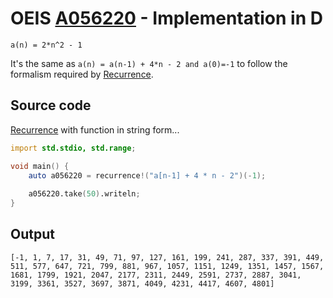 # OEIS [A056220](https://oeis.org/A056220) - Implementation in D

`a(n) = 2*n^2 - 1`

It's the same as  `a(n) = a(n-1) + 4*n - 2 and a(0)=-1` to follow the formalism required by [Recurrence](https://dlang.org/library/std/range/recurrence.html).

## Source code

[Recurrence](https://dlang.org/library/std/range/recurrence.html) with function in string form...

```d
import std.stdio, std.range;

void main() {
    auto a056220 = recurrence!("a[n-1] + 4 * n - 2")(-1);
    
    a056220.take(50).writeln;
}
```
## Output

```text
[-1, 1, 7, 17, 31, 49, 71, 97, 127, 161, 199, 241, 287, 337, 391, 449, 511, 577, 647, 721, 799, 881, 967, 1057, 1151, 1249, 1351, 1457, 1567, 1681, 1799, 1921, 2047, 2177, 2311, 2449, 2591, 2737, 2887, 3041, 3199, 3361, 3527, 3697, 3871, 4049, 4231, 4417, 4607, 4801]
```